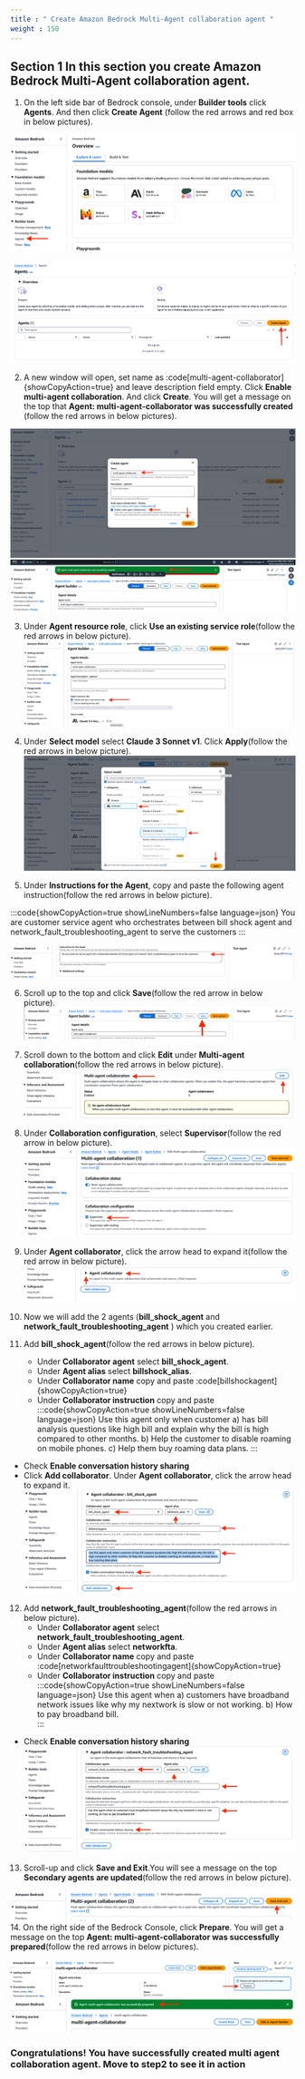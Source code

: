 ```yaml
---
title : " Create Amazon Bedrock Multi-Agent collaboration agent "
weight : 150
---
```


## Section 1 In this section you create Amazon Bedrock Multi-Agent collaboration agent. 
1. On the left side bar of Bedrock console, under **Builder tools** click **Agents**. And then click **Create Agent** (follow the red arrows and red box in below pictures).

![Step Functions](/static/module2images/agent.png)


![create agent](/static/module2images/createagent.png)

2. A new window will open, set name as :code[multi-agent-collaborator]{showCopyAction=true} and leave description field empty. Click **Enable multi-agent collaboration**. And click **Create**. You will get a  message on the top that **Agent: multi-agent-collaborator was successfully created** (follow the red arrows in below pictures).

![create agent](/static/module2images/mac1.png)
![create agent](/static/module2images/mac2.png)

3. Under **Agent resource role**, click **Use an existing service role**(follow the red arrows in below picture). 
![create agent](/static/module2images/mac3.png)

4. Under **Select model** select **Claude 3 Sonnet v1**. Click **Apply**(follow the red arrows in below picture). 
![create agent](/static/module2images/mac4.png)

5. Under **Instructions for the Agent**, copy and paste the following agent instruction(follow the red arrows in below picture).

:::code{showCopyAction=true showLineNumbers=false language=json}
You are customer service agent who orchestrates between bill shock agent and network_fault_troubleshooting_agent to serve the customers 
::: 

![create agent](/static/module2images/mac5.png)

6. Scroll up to the top and click **Save**(follow the red arrow in below picture).
![create agent](/static/module2images/mac6.png)

7. Scroll down to the bottom and click **Edit** under **Multi-agent collaboration**(follow the red arrows in below picture).
![create agent](/static/module2images/mac7.png)

8. Under **Collaboration configuration**, select **Supervisor**(follow the red arrow in below picture).
![create agent](/static/module2images/mac8.png)

9. Under **Agent collaborator**, click the arrow head to expand it(follow the red arrow in below picture).
![create agent](/static/module2images/mac9.png)

10. Now we will add the 2 agents (**bill_shock_agent** and **network_fault_troubleshooting_agent** ) which you created earlier. 
11. Add **bill_shock_agent**(follow the red arrows in below picture).
    - Under **Collaborator agent** select **bill_shock_agent**. 
    - Under **Agent alias** select **billshock_alias**. 
    - Under **Collaborator name** copy and paste :code[billshockagent]{showCopyAction=true}
    - Under **Collaborator instruction** copy and paste
:::code{showCopyAction=true showLineNumbers=false language=json}
  Use this agent only when customer a) has bill analysis questions like high bill and explain why the bill is high compared to other months. b) Help the customer to disable roaming on mobile phones. c) Help them buy roaming data plans. 
::: 
  - Check **Enable conversation history sharing**
  - Click **Add collaborator**. Under **Agent collaborator**, click the arrow head to expand it. 
  ![create agent](/static/module2images/mac10.png)


12. Add **network_fault_troubleshooting_agent**(follow the red arrows in below picture).
    - Under **Collaborator agent** select **network_fault_troubleshooting_agent**. 
    - Under **Agent alias** select **networkfta**. 
    - Under **Collaborator name** copy and paste :code[networkfaulttroubleshootingagent]{showCopyAction=true}
    - Under **Collaborator instruction** copy and paste
:::code{showCopyAction=true showLineNumbers=false language=json}
  Use this agent when a) customers have broadband network issues like why my nextwork is slow or not working. b) How to pay broadband bill.  
::: 
- Check **Enable conversation history sharing**
  ![create agent](/static/module2images/mac11.png)

13. Scroll-up and click **Save and Exit**.You will see a message on the top **Secondary agents are updated**(follow the red arrows in below picture).

  ![create agent](/static/module2images/mac12.png)
14. On the right side of the Bedrock Console, click **Prepare**. You will get a message on the top **Agent: multi-agent-collaborator was successfully prepared**(follow the red arrows in below pictures).

  ![create agent](/static/module2images/mac13.png)
  ![create agent](/static/module2images/mac14.png)

### Congratulations! You have successfully created multi agent collaboration agent. Move to step2 to see it in action
